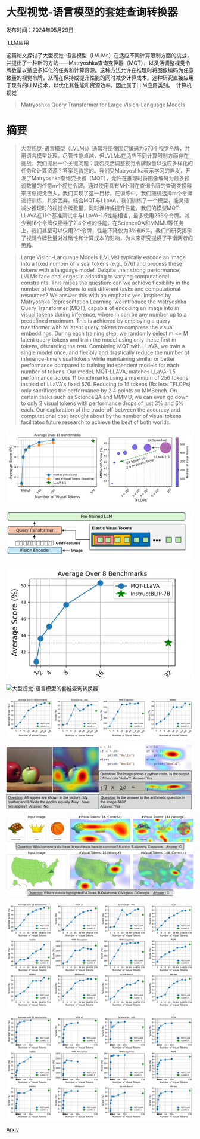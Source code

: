 # 大型视觉-语言模型的套娃查询转换器

发布时间：2024年05月29日

`LLM应用

这篇论文探讨了大型视觉-语言模型（LVLMs）在适应不同计算限制方面的挑战，并提出了一种新的方法——Matryoshka查询变换器（MQT），以灵活调整视觉令牌数量以适应多样化的任务和计算资源。这种方法允许在推理时将图像编码为任意数量的视觉令牌，从而在保持或提升性能的同时减少计算成本。这种研究直接应用于现有的LLM技术，以优化其性能和资源效率，因此属于LLM应用类别。` `计算机视觉`

> Matryoshka Query Transformer for Large Vision-Language Models

# 摘要

> 大型视觉-语言模型（LVLMs）通常将图像固定编码为576个视觉令牌，并用语言模型处理。尽管性能卓越，但LVLMs在适应不同计算限制方面存在挑战。我们提出一个关键问题：能否灵活调整视觉令牌数量以适应多样化的任务和计算资源？答案是肯定的。我们受Matryoshka表示学习的启发，开发了Matryoshka查询变换器（MQT），允许在推理时将图像编码为最多预设数量的任意m个视觉令牌。通过使用具有M个潜在查询令牌的查询变换器来压缩视觉嵌入，我们实现了这一目标。在训练中，我们随机选择m个令牌进行训练，其余丢弃。结合MQT与LLaVA，我们训练了一个模型，能灵活减少推理时的视觉令牌数量，同时保持或提升性能。我们的模型MQT-LLAVA在11个基准测试中与LLaVA-1.5性能相当，最多使用256个令牌。减少到16个令牌仅牺牲了2.4个点的性能。在ScienceQA和MMMU等任务上，我们甚至可以仅用2个令牌，性能下降仅为3%和6%。我们的研究揭示了视觉令牌数量对准确性和计算成本的影响，为未来研究提供了平衡两者的思路。

> Large Vision-Language Models (LVLMs) typically encode an image into a fixed number of visual tokens (e.g., 576) and process these tokens with a language model. Despite their strong performance, LVLMs face challenges in adapting to varying computational constraints. This raises the question: can we achieve flexibility in the number of visual tokens to suit different tasks and computational resources? We answer this with an emphatic yes. Inspired by Matryoshka Representation Learning, we introduce the Matryoshka Query Transformer (MQT), capable of encoding an image into m visual tokens during inference, where m can be any number up to a predefined maximum. This is achieved by employing a query transformer with M latent query tokens to compress the visual embeddings. During each training step, we randomly select m <= M latent query tokens and train the model using only these first m tokens, discarding the rest. Combining MQT with LLaVA, we train a single model once, and flexibly and drastically reduce the number of inference-time visual tokens while maintaining similar or better performance compared to training independent models for each number of tokens. Our model, MQT-LLAVA, matches LLaVA-1.5 performance across 11 benchmarks using a maximum of 256 tokens instead of LLaVA's fixed 576. Reducing to 16 tokens (8x less TFLOPs) only sacrifices the performance by 2.4 points on MMBench. On certain tasks such as ScienceQA and MMMU, we can even go down to only 2 visual tokens with performance drops of just 3% and 6% each. Our exploration of the trade-off between the accuracy and computational cost brought about by the number of visual tokens facilitates future research to achieve the best of both worlds.

![大型视觉-语言模型的套娃查询转换器](../../../paper_images/2405.19315/matry_plot1_nolog.png)

![大型视觉-语言模型的套娃查询转换器](../../../paper_images/2405.19315/x1.png)

![大型视觉-语言模型的套娃查询转换器](../../../paper_images/2405.19315/matry_plot1_instructblip.png)

![大型视觉-语言模型的套娃查询转换器](../../../paper_images/2405.19315/gradcam_teaser_final.jpg)

![大型视觉-语言模型的套娃查询转换器](../../../paper_images/2405.19315/1x4_plotselection_upto2.png)

![大型视觉-语言模型的套娃查询转换器](../../../paper_images/2405.19315/x2.png)

![大型视觉-语言模型的套娃查询转换器](../../../paper_images/2405.19315/x3.png)

![大型视觉-语言模型的套娃查询转换器](../../../paper_images/2405.19315/3x4_plot_upto2.png)

![大型视觉-语言模型的套娃查询转换器](../../../paper_images/2405.19315/3x4_plot_upto2_nolog.png)

[Arxiv](https://arxiv.org/abs/2405.19315)
